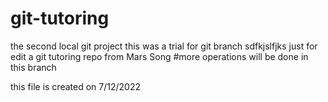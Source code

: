 # git-tutoring
the second local git project
this was a trial for git branch sdfkjslfjks
just for edit
a git tutoring repo from Mars Song
#more operations will be done in this branch

this file is created on 7/12/2022

